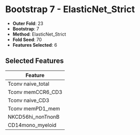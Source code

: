 # Bootstrap 7 - ElasticNet_Strict

- **Outer Fold**: 23
- **Bootstrap**: 7
- **Method**: ElasticNet_Strict
- **Fold Seed**: 70
- **Features Selected**: 6

## Selected Features

| Feature |
|---------|
| Tconv naive_total |
| Tconv memCCR6_CD3 |
| Tconv naive_CD3 |
| Tconv memPD1_mem |
| NKCD56hi_nonTnonB |
| CD14mono_myeloid |
